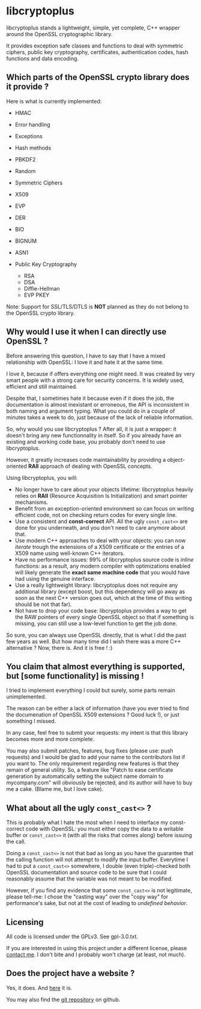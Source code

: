 libcryptoplus
=============

libcryptoplus stands a lightweight, simple, yet complete, C++ wrapper around the OpenSSL cryptographic library.

It provides exception safe classes and functions to deal with symmetric ciphers, public key cryptography, certificates, authentication codes, hash functions and data encoding.

Which parts of the OpenSSL crypto library does it provide ?
-----------------------------------------------------------

Here is what is currently implemented:

 - HMAC
 - Error handling
 - Exceptions
 - Hash methods
 - PBKDF2
 - Random
 - Symmetric Ciphers
 - X509
 - EVP
 - DER
 - BIO
 - BIGNUM
 - ASN1
 - Public Key Cryptography

   - RSA
   - DSA
   - Diffie-Hellman
   - EVP PKEY


Note: Support for SSL/TLS/DTLS is **NOT** planned as they do not belong to the OpenSSL crypto library.

Why would I use it when I can directly use OpenSSL ?
----------------------------------------------------

Before answering this question, I have to say that I have a mixed relationship with OpenSSL: I love it and hate it at the same time.

I love it, because if offers everything one might need. It was created by very smart people with a strong care for security concerns. It is widely used, efficient and still maintained.

Despite that, I sometimes hate it because even if it does the job, the documentation is almost inexistant or erroneous, the API is inconsistent in both naming and argument typing. What you could do in a couple of minutes takes a week to do, just because of the lack of reliable information.

So, why would you use libcryptoplus ? After all, it is just a wrapper: it doesn't bring any new functionnality in itself. So if you already have an existing and working code base, you probably don't need to use libcryptoplus.

However, it greatly increases code maintainability by providing a object-oriented **RAII** approach of dealing with OpenSSL concepts.

Using libcryptoplus, you will:

 - No longer have to care about your objects lifetime: libcryptoplus heavily relies on **RAII** (Resource Acquisition Is Initialization) and smart pointer mechanisms.
 - Benefit from an exception-oriented environment so can focus on writing efficient code, not on checking return codes for every single line.
 - Use a consistent and **const-correct** API. All the ugly `const_cast<>` are done for you underneath, and you don't need to care anymore about that.
 - Use modern C++ approaches to deal with your objects: you can now *iterate*  trough the extensions of a X509 certificate or the entries of a X509 name using well-known C++ iterators.
 - Have no performance issues: 99% of libcryptoplus source code is *inline* functions: as a result, any modern compiler with optimizations enabled will likely generate the **exact same machine code** that you would have had using the genuine interface.
 - Use a really lightweight library: libcryptoplus does not require any additional library (except boost, but this dependency will go away as soon as the next C++ version goes out, which at the time of this writing should be not that far).
 - Not have to drop your code base: libcryptoplus provides a way to get the RAW pointers of every single OpenSSL object so that if something is missing, you can still use a low-level function to get the job done.

So sure, you can always use OpenSSL directly, that is what I did the past few years as well. But how many time did I wish there was a more C++ alternative ? Now, there is. And it is free ! :)

You claim that almost everything is supported, but [some functionality] is missing !
------------------------------------------------------------------------------------

I tried to implement everything I could but surely, some parts remain unimplemented.

The reason can be either a lack of information (have you ever tried to find the documenation of OpenSSL X509 extensions ? Good luck !), or just something I missed.

In any case, feel free to submit your requests: my intent is that this library becomes more and more complete.

You may also submit patches, features, bug fixes (please use: push requests) and I would be glad to add your name to the contributors list if you want to. The only requirement regarding new features is that they remain of general utility. So, a feature like "Patch to ease certificate generation by automatically setting the subject name domain to mycompany.com" will obviously be rejected, and its author will have to buy me a cake. (Blame me, but I love cake).

What about all the ugly `const_cast<>` ?
----------------------------------------

This is probably what I hate the most when I need to interface my const-correct code with OpenSSL: you must either copy the data to a writable buffer or `const_cast<>` it (with all the risks that comes along) before issuing the call.

Doing a `const_cast<>` is not that bad as long as you have the guarantee that the calling function will not attempt to modify the input buffer. Everytime I had to put a `const_cast<>` somewhere, I double (even triple)-checked both OpenSSL documentation and source code to be sure that I could reasonably assume that the variable was not meant to be modified.

However, if you find any evidence that some `const_cast<>` is not legitimate, please tell-me: I chose the "casting way" over the "copy way" for performance's sake, but not at the cost of leading to *undefined behavior*.

Licensing
---------

All code is licensed under the GPLv3. See gpl-3.0.txt.

If you are interested in using this project under a different license, please [contact me](mailto:julien.kauffmann__AT__freelan.org). I don't bite and I probably won't charge (at least, not much).

Does the project have a website ?
---------------------------------

Yes, it does. And [here](http://www.freelan.org) it is. 

You may also find the [git repository](https://github.com/ereOn/libcryptoplus) on github.
